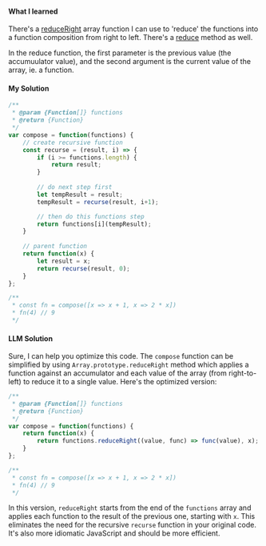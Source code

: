 #### What I learned

There's a [reduceRight](https://developer.mozilla.org/en-US/docs/Web/JavaScript/Reference/Global_Objects/Array/reduceRight) array function I can use to 'reduce' the functions into a function composition from right to left. There's a [reduce](https://developer.mozilla.org/en-US/docs/Web/JavaScript/Reference/Global_Objects/Array/reduce) method as well. 

In the reduce function, the first parameter is the previous value (the accumuulator value), and the second argument is the current value of the array, ie. a function.

#### My Solution

```javascript
/**
 * @param {Function[]} functions
 * @return {Function}
 */
var compose = function(functions) {
    // create recursive function
    const recurse = (result, i) => {
        if (i >= functions.length) {
            return result;
        }
        
        // do next step first
        let tempResult = result;
        tempResult = recurse(result, i+1);

        // then do this functions step
        return functions[i](tempResult);
    }
    
    // parent function
    return function(x) {
        let result = x;
        return recurse(result, 0);
    }
};

/**
 * const fn = compose([x => x + 1, x => 2 * x])
 * fn(4) // 9
 */
 ```

 #### LLM Solution

Sure, I can help you optimize this code. The `compose` function can be simplified by using `Array.prototype.reduceRight` method which applies a function against an accumulator and each value of the array (from right-to-left) to reduce it to a single value. Here's the optimized version:

```javascript
/**
 * @param {Function[]} functions
 * @return {Function}
 */
var compose = function(functions) {
    return function(x) {
        return functions.reduceRight((value, func) => func(value), x);
    }
};

/**
 * const fn = compose([x => x + 1, x => 2 * x])
 * fn(4) // 9
 */
```

In this version, `reduceRight` starts from the end of the `functions` array and applies each function to the result of the previous one, starting with `x`. This eliminates the need for the recursive `recurse` function in your original code. It's also more idiomatic JavaScript and should be more efficient.
